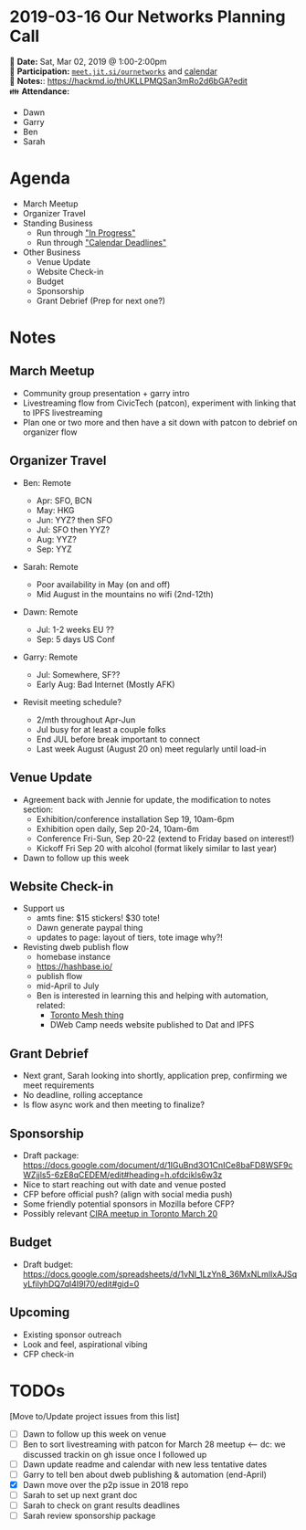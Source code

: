 # 2019-03-16 Our Networks Planning Call

:date: **Date:** Sat, Mar 02, 2019 @ 1:00-2:00pm  
:raising_hand: **Participation:** [`meet.jit.si/ournetworks`](https://meet.jit.si/ournetworks) and [calendar](https://calendar.google.com/calendar/embed?src=aers7atolh0uurlfmkoki9kikg%40group.calendar.google.com&ctz=America%2FToronto)  
:notebook: **Notes:**: https://hackmd.io/thUKLLPMQSan3mRo2d6bGA?edit  
:family: **Attendance:**

- Dawn
- Garry
- Ben
- Sarah

# Agenda

- March Meetup
- Organizer Travel
- Standing Business
  - Run through ["In Progress"](https://github.com/ournetworks/2019/projects/1)
  - Run through ["Calendar Deadlines"](https://calendar.google.com/calendar/embed?src=aers7atolh0uurlfmkoki9kikg%40group.calendar.google.com&ctz=America%2FToronto)
- Other Business
  - Venue Update
  - Website Check-in
  - Budget
  - Sponsorship
  - Grant Debrief (Prep for next one?)

# Notes

## March Meetup

- Community group presentation + garry intro
- Livestreaming flow from CivicTech (patcon), experiment with linking that to IPFS livestreaming
- Plan one or two more and then have a sit down with patcon to debrief on organizer flow

## Organizer Travel

- Ben: Remote
    - Apr: SFO, BCN
    - May: HKG
    - Jun: YYZ? then SFO
    - Jul: SFO then YYZ?
    - Aug: YYZ?
    - Sep: YYZ
- Sarah: Remote
    - Poor availability in May (on and off)
    - Mid August in the mountains no wifi (2nd-12th)
- Dawn: Remote
    - Jul: 1-2 weeks EU ??
    - Sep: 5 days US Conf
- Garry: Remote
    - Jul: Somewhere, SF??
    - Early Aug: Bad Internet (Mostly AFK)

- Revisit meeting schedule?
    - 2/mth throughout Apr-Jun
    - Jul busy for at least a couple folks
    - End JUL before break important to connect
    - Last week August (August 20 on) meet regularly until load-in

## Venue Update

- Agreement back with Jennie for update, the modification to notes section:
    - Exhibition/conference installation Sep 19, 10am-6pm
    - Exhibition open daily, Sep 20-24, 10am-6m
    - Conference Fri-Sun, Sep 20-22 (extend to Friday based on interest!)
    - Kickoff Fri Sep 20 with alcohol (format likely similar to last year)
- Dawn to follow up this week

## Website Check-in

- Support us
    - amts fine: $15 stickers! $30 tote! 
    - Dawn generate paypal thing
    - updates to page: layout of tiers, tote image why?!
- Revisting dweb publish flow
    - homebase instance
    - https://hashbase.io/
    - publish flow
    - mid-April to July
    - Ben is interested in learning this and helping with automation, related:
        - [Toronto Mesh thing](https://github.com/tomeshnet/mesh-services/issues/1)
        - DWeb Camp needs website published to Dat and IPFS

## Grant Debrief

- Next grant, Sarah looking into shortly, application prep, confirming we meet requirements
- No deadline, rolling acceptance
- Is flow async work and then meeting to finalize?

## Sponsorship

- Draft package:
https://docs.google.com/document/d/1IGuBnd3O1CnICe8baFD8WSF9cWZjjls5-6zE8qCEDEM/edit#heading=h.ofdcikls6w3z
- Nice to start reaching out with date and venue posted
- CFP before official push? (align with social media push)
- Some friendly potential sponsors in Mozilla before CFP?
- Possibly relevant [CIRA meetup in Toronto March 20](https://cira.ca/newsroom/events/cira-meet-toronto-0)

## Budget

- Draft budget:
https://docs.google.com/spreadsheets/d/1vNI_1LzYn8_36MxNLmlIxAJSqyLfilyhDQ7qI4I9l70/edit#gid=0


## Upcoming 

- Existing sponsor outreach
- Look and feel, aspirational vibing
- CFP check-in

# TODOs

[Move to/Update project issues from this list]

- [ ] Dawn to follow up this week on venue
- [ ] Ben to sort livestreaming with patcon for March 28 meetup <-- dc: we discussed trackin on gh issue once I followed up
- [ ] Dawn update readme and calendar with new less tentative dates
- [ ] Garry to tell ben about dweb publishing & automation (end-April)
- [x] Dawn move over the p2p issue in 2018 repo
- [ ] Sarah to set up next grant doc
- [ ] Sarah to check on grant results deadlines
- [ ] Sarah review sponsorship package
